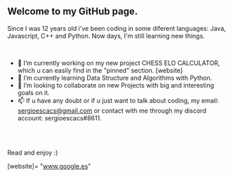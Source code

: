 ## Welcome to my GitHub page. 

Since I was 12 years old i've been coding in some diferent languages: Java, Javascript, C++ and Python. Now days, I'm still learning new things. 

</br>

  - 🔭 I’m currently working on my new project CHESS ELO CALCULATOR, which u can easily find in the "pinned" section. [website]
  - 🌱 I’m currently learning Data Structure and Algorithms with Python. 
  - 👯 I’m looking to collaborate on new Projects with big and interesting goals on it. 
  - 📫 If u have any doubt or if u just want to talk about coding, my email: sergioescacs@gmail.com or contact with me through my discord account: sergioescacs#8611. 

</br>
</br>

Read and enjoy :) 

[website]= "www.google.es" 

